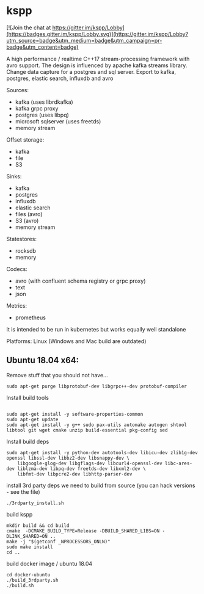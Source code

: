 kspp
=========

[![Join the chat at https://gitter.im/kspp/Lobby](https://badges.gitter.im/kspp/Lobby.svg)](https://gitter.im/kspp/Lobby?utm_source=badge&utm_medium=badge&utm_campaign=pr-badge&utm_content=badge)

A high performance / realtime C++17 stream-processing framework with avro support. The design is influenced by apache kafka streams library. Change data capture for a postgres and sql server. Export to kafka, postgres, elastic search, influxdb and avro

Sources:
- kafka (uses librdkafka)
- kafka grpc proxy 
- postgres (uses libpq)
- microsoft sqlserver (uses freetds) 
- memory stream

Offset storage:
- kafka
- file
- S3
 
Sinks:
- kafka
- postgres
- influxdb
- elastic search
- files (avro)
- S3 (avro)
- memory stream

Statestores:
- rocksdb
- memory

Codecs:
- avro (with confluent schema registry or grpc proxy)
- text
- json

Metrics:
- prometheus

It is intended to be run in kubernetes but works equally well standalone

Platforms: Linux (Windows and Mac build are outdated)


## Ubuntu 18.04 x64:

Remove stuff that you should not have...
```
sudo apt-get purge libprotobuf-dev libgrpc++-dev protobuf-compiler
```

Install build tools
```

sudo apt-get install -y software-properties-common
sudo apt-get update
sudo apt-get install -y g++ sudo pax-utils automake autogen shtool libtool git wget cmake unzip build-essential pkg-config sed 
```

Install build deps
```
sudo apt-get install -y python-dev autotools-dev libicu-dev zlib1g-dev openssl libssl-dev libbz2-dev libsnappy-dev \
    libgoogle-glog-dev libgflags-dev libcurl4-openssl-dev libc-ares-dev liblzma-dev libpq-dev freetds-dev libxml2-dev \
    libfmt-dev libpcre2-dev libhttp-parser-dev

```

install 3rd party deps we need to build from source  (you can hack versions - see the file)
```
./3rdparty_install.sh 

```

build kspp
```
mkdir build && cd build
cmake  -DCMAKE_BUILD_TYPE=Release -DBUILD_SHARED_LIBS=ON -DLINK_SHARED=ON ..
make -j "$(getconf _NPROCESSORS_ONLN)"
sudo make install
cd ..
```

build docker image / ubuntu 18.04
```
cd docker-ubuntu
./build_3rdparty.sh
./build.sh
```

